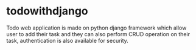 # todowithdjango
Todo web application is made on python django framework which allow user to add their task and they can also perform CRUD operation on their task, authentication is also available for security.
